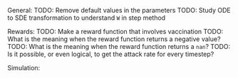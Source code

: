 General:
TODO: Remove default values in the parameters
TODO: Study ODE to SDE transformation to understand `W` in step method

Rewards:
TODO: Make a reward function that involves vaccination
TODO: What is the meaning when the reward function returns a negative value?
TODO: What is the meaning when the reward function returns a `nan`?
TODO: Is it possible, or even logical, to get the attack rate for every timestep?

Simulation: